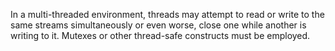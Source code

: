 In a multi-threaded environment, threads may attempt to read or write to the same
streams simultaneously or even worse, close one while another is writing to it.
Mutexes or other thread-safe constructs must be employed.
